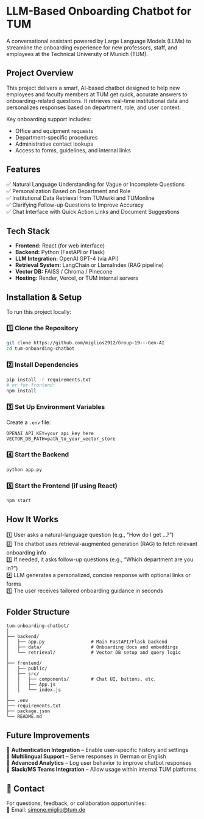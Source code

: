 # LLM-Based Onboarding Chatbot for TUM  
A conversational assistant powered by Large Language Models (LLMs) to streamline the onboarding experience for new professors, staff, and employees at the Technical University of Munich (TUM).

## Project Overview

This project delivers a smart, AI-based chatbot designed to help new employees and faculty members at TUM get quick, accurate answers to onboarding-related questions. It retrieves real-time institutional data and personalizes responses based on department, role, and user context.

Key onboarding support includes:
- Office and equipment requests  
- Department-specific procedures  
- Administrative contact lookups  
- Access to forms, guidelines, and internal links  

## Features

✅ Natural Language Understanding for Vague or Incomplete Questions  
✅ Personalization Based on Department and Role  
✅ Institutional Data Retrieval from TUMwiki and TUMonline  
✅ Clarifying Follow-up Questions to Improve Accuracy  
✅ Chat Interface with Quick Action Links and Document Suggestions  

## Tech Stack

- **Frontend:** React (for web interface)  
- **Backend:** Python (FastAPI or Flask)  
- **LLM Integration:** OpenAI GPT-4 (via API)  
- **Retrieval System:** LangChain or LlamaIndex (RAG pipeline)  
- **Vector DB:** FAISS / Chroma / Pinecone  
- **Hosting:** Render, Vercel, or TUM internal servers  

## Installation & Setup

To run this project locally:

### 1️⃣ Clone the Repository
```bash
git clone https://github.com/miglios2912/Group-19---Gen-AI
cd tum-onboarding-chatbot
```

### 2️⃣ Install Dependencies
```bash
pip install -r requirements.txt
# or for frontend:
npm install
```

### 3️⃣ Set Up Environment Variables
Create a `.env` file:
```
OPENAI_API_KEY=your_api_key_here
VECTOR_DB_PATH=path_to_your_vector_store
```

### 4️⃣ Start the Backend
```bash
python app.py
```

### 5️⃣ Start the Frontend (if using React)
```bash
npm start
```

## How It Works

1️⃣ User asks a natural-language question (e.g., “How do I get ...?”)  
2️⃣ The chatbot uses retrieval-augmented generation (RAG) to fetch relevant onboarding info  
3️⃣ If needed, it asks follow-up questions (e.g., “Which department are you in?”)  
4️⃣ LLM generates a personalized, concise response with optional links or forms  
5️⃣ The user receives tailored onboarding guidance in seconds  

## Folder Structure

```
tum-onboarding-chatbot/
│
├── backend/
│   ├── app.py                 # Main FastAPI/Flask backend
│   ├── data/                  # Onboarding docs and embeddings
│   └── retrieval/             # Vector DB setup and query logic
│
├── frontend/
│   ├── public/
│   ├── src/
│   │   ├── components/        # Chat UI, buttons, etc.
│   │   ├── App.js
│   │   └── index.js
│
├── .env
├── requirements.txt
├── package.json
└── README.md
```

## Future Improvements

🔹 **Authentication Integration** – Enable user-specific history and settings  
🔹 **Multilingual Support** – Serve responses in German or English  
🔹 **Advanced Analytics** – Log user behavior to improve chatbot responses  
🔹 **Slack/MS Teams Integration** – Allow usage within internal TUM platforms  

## 📩 Contact

For questions, feedback, or collaboration opportunities:  
📧 Email: simone.miglio@tum.de
